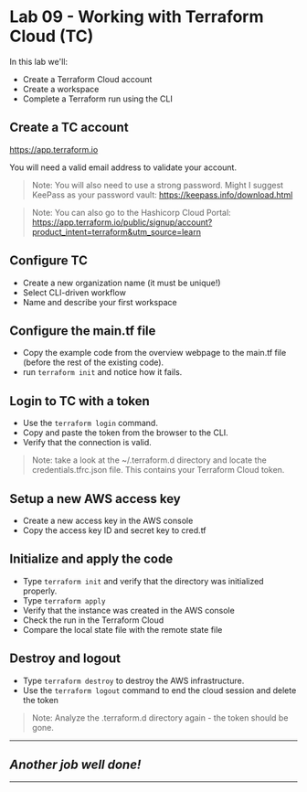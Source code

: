 # Lab 09 - Working with Terraform Cloud (TC)
In this lab we'll:
- Create a Terraform Cloud account
- Create a workspace
- Complete a Terraform run using the CLI

## Create a TC account
https://app.terraform.io

You will need a valid email address to validate your account.

> Note: You will also need to use a strong password. Might I suggest KeePass as your password vault: https://keepass.info/download.html

> Note: You can also go to the Hashicorp Cloud Portal: https://app.terraform.io/public/signup/account?product_intent=terraform&utm_source=learn

## Configure TC
- Create a new organization name (it must be unique!)
- Select CLI-driven workflow
- Name and describe your first workspace

## Configure the main.tf file
- Copy the example code from the overview webpage to the main.tf file (before the rest of the existing code).
- run `terraform init` and notice how it fails.
  
## Login to TC with a token
- Use the `terraform login` command.
- Copy and paste the token from the browser to the CLI.
- Verify that the connection is valid.

> Note: take a look at the ~/.terraform.d directory and locate the credentials.tfrc.json file. This contains your Terraform Cloud token.

## Setup a new AWS access key
- Create a new access key in the AWS console
- Copy the access key ID and secret key to cred.tf

## Initialize and apply the code
- Type `terraform init` and verify that the directory was initialized properly.
- Type `terraform apply` 
- Verify that the instance was created in the AWS console
- Check the run in the Terraform Cloud
- Compare the local state file with the remote state file

## Destroy and logout
- Type `terraform destroy` to destroy the AWS infrastructure.
- Use the `terraform logout` command to end the cloud session and delete the token
  
> Note: Analyze the .terraform.d directory again - the token should be gone.

---
## *Another job well done!*
---


